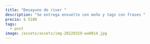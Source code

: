 ```yaml
---
title: "Desayuno de river "
description: "Se entrega envuelto con moño y tags con frases "
precio: $ 5100
tags:
  - post
image: /assets/assets/img-20220329-wa0014.jpg
---
```

